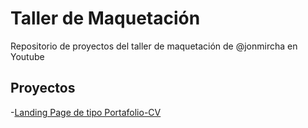 # Taller de Maquetación

Repositorio de proyectos del taller de maquetación de @jonmircha en Youtube

## Proyectos

-[Landing Page de tipo Portafolio-CV](https://jonmircha.github.io/youtube-taller-maquetacion/portafolio-cv)
